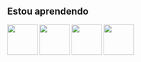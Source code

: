 ## Estou aprendendo
<img src="https://cdn.jsdelivr.net/gh/devicons/devicon/icons/figma/figma-original.svg" width="70" height="70"/> 
<img src="https://cdn.jsdelivr.net/gh/devicons/devicon/icons/csharp/csharp-original.svg" width="70" height="70"/>
<img src="https://cdn.jsdelivr.net/gh/devicons/devicon/icons/javascript/javascript-original.svg" width="70" height="70"/>
<img src="https://cdn.jsdelivr.net/gh/devicons/devicon/icons/html5/html5-original.svg" width="70" height="70"/>
